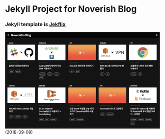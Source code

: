 # Jekyll Project for Noverish Blog

### Jekyll template is [Jekflix](https://github.com/thiagorossener/jekflix-template)

![screenshot.png](/readme/screenshot.png)    
(2018-09-09)
